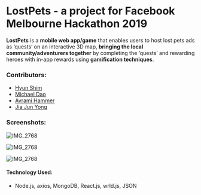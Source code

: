 # LostPets - a project for Facebook Melbourne Hackathon 2019

**LostPets** is a **mobile web app/game** that enables users to host lost pets ads as ‘quests’ on an interactive 3D map, **bringing the local community/adventurers together** by completing the ‘quests’ and rewarding heroes with in-app rewards using **gamification techniques**.

### Contributors: 

- [Hyun Shim](https://github.com/hyunshim)
- [Michael Dao](https://github.com/MichaelDao)
- [Avrami Hammer](https://github.com/Hammer-Inc)
- [Jia Jun Yong](https://github.com/yongjiajun)

### Screenshots:

![IMG_2768](https://github.com/yongjiajun/LostPets/blob/master/assets/IMG_2768.PNG?raw=true)

![IMG_2768](https://github.com/yongjiajun/LostPets/blob/master/assets/IMG_2771.PNG?raw=true)

![IMG_2768](https://github.com/yongjiajun/LostPets/blob/master/assets/IMG_2769.PNG?raw=true)

#### Technology Used:

- Node.js, axios, MongoDB, React.js, wrld.js, JSON